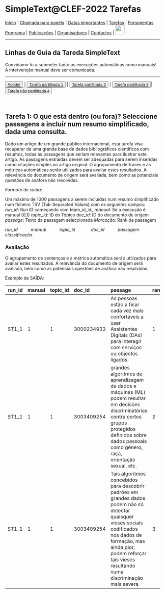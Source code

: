 # SimpleText@CLEF-2022 Tarefas


[Início](./) | [Chamada para papéis](./CFP) | [Datas importantes](./dates) | [Tarefas](./tasks) | [Ferramentas](./tools) 
[Programa](./program) | [Publicações](./publications) | [Organisadores](./organisers) | [Contactos](./contact) | [<img src="https://github.com/simpletext-madics/2021/blob/main/clef/FR.png?raw=true" width="30">](../fr/task1)


---

## Linhas de Guia da Tareda SimpleText 

Convidamo-lo a submeter tanto as execuções automáticas como manuais! A intervenção manual deve ser comunicada.

---

<button>[Aceder](./tasks)</button> | <button>[Tarefa partilhada 1](./task1)</button> | <button>[Tarefa partilhada 2](./task2)</button> | <button>[Tarefa partilhada 3](./task3)</button>| <button>[Tarefa não partilhada 4](./task4)</button>

<br>

## Tarefa 1: O que está dentro (ou fora)? Seleccione passagens a incluir num resumo simplificado, dada uma consulta.

Dado um artigo de um grande público internacional, esta tarefa visa recuperar de uma grande base de dados bibliográficos científicos com resumos, todas as passagens que seriam relevantes para ilustrar este artigo. As passagens extraídas devem ser adequadas para serem inseridas como citações simples no artigo original. O agrupamento de frases e as métricas automáticas serão utilizados para avaliar estes resultados. A relevância do documento de origem será avaliada, bem como as potenciais questões de anáfora não resolvidas.

*Formato de saída:*  
 
Um máximo de 1000 passagens a serem incluídas num resumo simplificado num ficheiro TSV (Tab-Separated Values) com os seguintes campos:
*run_id*: Run ID começando com team_id_id_
*manual*: Se a execução é manual {0,1}
*topic_id*: ID do Tópico
*doc_id*: ID do documento de origem
*passage*: Texto da passagem seleccionada
*Marcação*: Rank de passagem

*run_id &nbsp;&nbsp;&nbsp;&nbsp;&nbsp;&nbsp;&nbsp;&nbsp;&nbsp; manual &nbsp;&nbsp;&nbsp;&nbsp;&nbsp;&nbsp;&nbsp;&nbsp;&nbsp; topic_id &nbsp;&nbsp;&nbsp;&nbsp;&nbsp; &nbsp;&nbsp;&nbsp;&nbsp;&nbsp; doc_id &nbsp;&nbsp;&nbsp;&nbsp;&nbsp;&nbsp;&nbsp;&nbsp;&nbsp; passagem &nbsp;&nbsp;&nbsp;&nbsp;&nbsp;&nbsp;&nbsp;&nbsp;&nbsp;&nbsp; classificação*

### Avaliação  
O agrupamento de sentenças e a métrica automática serão utilizados para avaliar estes resultados. A relevância do documento de origem será avaliada, bem como as potenciais questões de anáfora não resolvidas.

Exemplo de SAÍDA:

| run_id | manual | topic_id | doc_id | passage | rank |
|:-------|:-------|:---------|:-------|:--------|:-----|
| ST1_1 | 1 | 1 | 3000234933 | As pessoas estão a ficar cada vez mais confortáveis a usar Assistentes Digitais (DAs) para interagir com serviços ou objectos ligados. | 1 |
| ST1_1 | 1 | 1 | 3003409254 | grandes algoritmos de aprendizagem de dados e máquinas (ML) podem resultar em decisões discriminatórias contra certos grupos protegidos definidos sobre dados pessoais como género, raça, orientação sexual, etc. | 2 |
| ST1_1 | 1 | 1 | 3003409254 | Tais algoritmos concebidos para descobrir padrões em grandes dados podem não só detectar quaisquer vieses sociais codificados nos dados de formação, mas ainda pior, podem reforçar tais vieses resultando numa discriminação mais severa. | 3 |  
